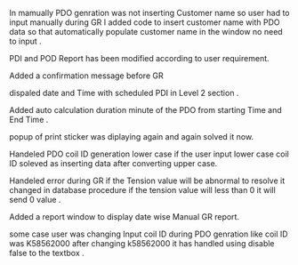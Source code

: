 In mamually PDO genration was not inserting Customer name so user had to input manually during GR
I added code to insert customer name with PDO data so that automatically populate customer name in the 
window no need to input .

PDI and POD Report has been modified according to user requirement.

Added a confirmation message before GR 

dispaled date and Time with scheduled PDI in Level 2 section .

Added auto calculation duration minute of the PDO from starting Time and End Time .

popup of print sticker was diplaying again and again solved it now.

Handeled PDO coil ID generation lower case if the user input lower case coil ID soleved as inserting data
after converting upper case.

Handeled error during GR if the Tension value will be abnormal to resolve it changed in database procedure
if the tension value will less than 0 it will send 0 value .

Added a report window to display date wise Manual GR report.

some case user was changing Input coil ID during PDO genration like coil ID was K58562000 after
changing k58562000 it has handled using disable false to the textbox .
